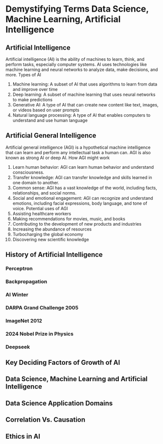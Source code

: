 # Demystifying Terms Data Science, Machine Learning, Artificial Intelligence
## Artificial Intelligence
Artificial intelligence (AI) is the ability of machines to learn, think, and perform tasks, especially computer systems. AI uses technologies like machine learning and neural networks to analyze data, make decisions, and more. 
Types of AI
1) Machine learning: A subset of AI that uses algorithms to learn from data and improve over time 
2) Deep learning: A subset of machine learning that uses neural networks to make predictions 
3) Generative AI: A type of AI that can create new content like text, images, or videos based on user prompts 
4) Natural language processing: A type of AI that enables computers to understand and use human language 
## Artificial General Intelligence
Artificial general intelligence (AGI) is a hypothetical machine intelligence that can learn and perform any intellectual task a human can. AGI is also known as strong AI or deep AI. 
How AGI might work
1) Learn human behavior: AGI can learn human behavior and understand consciousness. 
2) Transfer knowledge: AGI can transfer knowledge and skills learned in one domain to another. 
3) Common sense: AGI has a vast knowledge of the world, including facts, relationships, and social norms. 
4) Social and emotional engagement: AGI can recognize and understand emotions, including facial expressions, body language, and tone of voice. 
Potential uses of AGI 
1) Assisting healthcare workers
2) Making recommendations for movies, music, and books
3) Contributing to the development of new products and industries
4) Increasing the abundance of resources
5) Turbocharging the global economy
6) Discovering new scientific knowledge
## History of Artificial Intelligence
### Perceptron
### Backpropagation
### AI Winter
### DARPA Grand Challenge 2005
### ImageNet 2012
### 2024 Nobel Prize in Physics
### Deepseek
## Key Deciding Factors of Growth of AI
## Data Science, Machine Learning and Artificial Intelligence
## Data Science Application Domains
## Correlation Vs. Causation
## Ethics in AI

